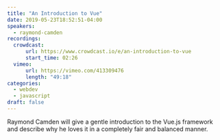 ```yaml
---
title: "An Introduction to Vue"
date: 2019-05-23T18:52:51-04:00
speakers:
  - raymond-camden
recordings:
  crowdcast:
      url: https://www.crowdcast.io/e/an-introduction-to-vue
      start_time: 02:26
  vimeo:
      url: https://vimeo.com/413309476
      length: "49:18"
categories:
  - webdev
  - javascript
draft: false
---
```


Raymond Camden will give a gentle introduction to the Vue.js framework and describe why he loves it in a completely fair and balanced manner.
